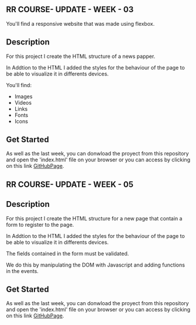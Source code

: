 ## RR COURSE- UPDATE - WEEK - 03
You'll find a responsive website that was made using flexbox.

## Description

For this project I create the HTML structure of a news papper.

In Addtion to the HTML I added the styles for the behaviour of the page to
be able to visualize it in differents devices.

You'll find:
* Images
* Videos
* Links
* Fonts
* Icons

## Get Started
As well as the last week, you can donwload the proyect from this repository and open the 'index.html' file on your browser or you can access by clicking on this link [GitHubPage](https://vicenzomantilla.github.io/RR-DEV-VM-03/).

## RR COURSE- UPDATE - WEEK - 05

## Description

For this project I create the HTML structure for a new page that contain a form to
register to the page.

In Addtion to the HTML I added the styles for the behaviour of the page to
be able to visualize it in differents devices.

The fields contained in the form must be validated.

We do this by manipulating the DOM with Javascript and adding functions in the events.
## Get Started
As well as the last week, you can donwload the proyect from this repository and open the 'index.html' file on your browser or you can access by clicking on this link [GitHubPage](https://vicenzomantilla.github.io/RR-DEV-VM-03/form/).